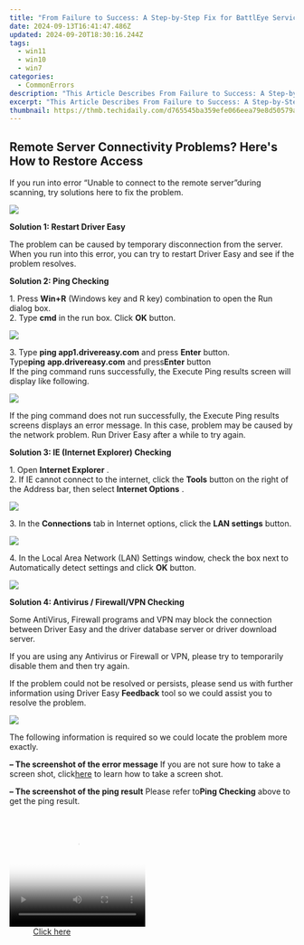 ```yaml
---
title: "From Failure to Success: A Step-by-Step Fix for BattlEye Service Problems"
date: 2024-09-13T16:41:47.486Z
updated: 2024-09-20T18:30:16.244Z
tags:
  - win11
  - win10
  - win7
categories:
  - CommonErrors
description: "This Article Describes From Failure to Success: A Step-by-Step Fix for BattlEye Service Problems"
excerpt: "This Article Describes From Failure to Success: A Step-by-Step Fix for BattlEye Service Problems"
thumbnail: https://thmb.techidaily.com/d765545ba359efe066eea79e8d50579ac2c2c25cde956ba79513b5dc7e88e8de.jpg
---
```


## Remote Server Connectivity Problems? Here's How to Restore Access

 If you run into error “Unable to connect to the remote server”during scanning, try solutions here to fix the problem.

![](https://images.drivereasy.com/wp-content/uploads/2016/04/img_5715b256751f5.png)

**Solution 1: Restart Driver Easy**

 The problem can be caused by temporary disconnection from the server. When you run into this error, you can try to restart Driver Easy and see if the problem resolves.

 **Solution 2: Ping Checking**

 1\. Press **Win+R**   (Windows key and R key) combination to open the Run dialog box.  
 2\. Type **cmd**   in the run box. Click **OK**  button.

![](https://images.drivereasy.com/wp-content/uploads/2016/04/img_5715b2a29e9ee.png)

 3\.
 Type **ping app1.drivereasy.com**   and press **Enter**   button.  
 Type**ping** **app.drivereasy.com** and press**Enter** button  
 If the ping command runs successfully, the Execute Ping results screen will display like following.

![](https://images.drivereasy.com/wp-content/uploads/2016/04/img_5715b4406d257.png)

 If the ping command does not run successfully, the Execute Ping results screens displays an error message. In this case, problem may be caused by the network problem. Run Driver Easy after a while to try again.

 **Solution 3: IE (Internet Explorer) Checking**

 1\. Open   **Internet Explorer**  .  
 2\. If IE cannot connect to the internet, click the **Tools**   button on the right of the Address bar, then select **Internet Options** .

![](https://images.drivereasy.com/wp-content/uploads/2016/04/img_5715b2edc7db0.png)

 3\. In the **Connections**   tab in Internet options, click the **LAN settings**   button.

![](https://images.drivereasy.com/wp-content/uploads/2016/04/img_5715b2fd185f8.png)

 4\. In the Local Area Network (LAN) Settings window, check the box next to Automatically detect settings and click **OK**   button.

![](https://images.drivereasy.com/wp-content/uploads/2016/04/img_5715b30e08b9c.png)

 **Solution 4: Antivirus / Firewall/VPN Checking**

 Some AntiVirus, Firewall programs and VPN may block the connection between Driver Easy and the driver database server or driver download server.

 If you are using any Antivirus or Firewall or VPN, please try to temporarily disable them and then try again.

 If the problem could not be resolved or persists, please send us with further information using Driver Easy **Feedback** tool so we could assist you to resolve the problem.

![](https://images.drivereasy.com/wp-content/uploads/2017/04/img_5901de462431c.jpg)

 The following information is required so we could locate the problem more exactly.

 **– The screenshot of the error message**
  If you are not sure how to take a screen shot, click[here](https://tools.techidaily.com/drivereasy/download/) to learn how to take a screen shot.

 **– The screenshot of the ping result**
 Please refer to**Ping Checking** above to get the ping result.

<ins class="adsbygoogle"
     style="display:block"
     data-ad-format="autorelaxed"
     data-ad-client="ca-pub-7571918770474297"
     data-ad-slot="1223367746"></ins>

<ins class="adsbygoogle"
     style="display:block"
     data-ad-client="ca-pub-7571918770474297"
     data-ad-slot="8358498916"
     data-ad-format="auto"
     data-full-width-responsive="true"></ins>



<!-- affiliate ads begin -->
<span id="1912746">
					<video width="240" height="200" style="cursor:pointer"
           poster="//a.impactradius-go.com/display-clicktoplayimage/1912746.png"
           onclick="if(!this.playClicked){this.play();this.setAttribute('controls',true);this.playClicked=true;}">
	   <source src="//a.impactradius-go.com/display-ad/20231-1912746">
	   <img src="//a.impactradius-go.com/display-clicktoplayimage/1912746.png" style="border: none; height: 100%; width: 100%; object-fit: contain">
	</video>
	<div style="width:150px;text-align:center"><a href="javascript:window.open(decodeURIComponent('https%3A%2F%2Fmindmanager.sjv.io%2Fc%2F5597632%2F1912746%2F20231'), '_blank');void(0);">Click here</a></div>
</span>
<img height="0" width="0" src="https://imp.pxf.io/i/5597632/1912746/20231" style="position:absolute;visibility:hidden;" border="0" />
<!-- affiliate ads end -->

